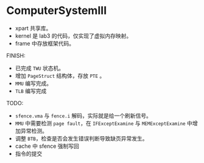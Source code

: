 # ComputerSystemIII

- xpart 共享库。
- kernel 是 lab3 的代码，仅实现了虚拟内存映射。
- frame 中存放框架代码。

FINISH:

- 已完成 `TWU` 状态机。
- 增加 `PageStruct` 结构体，存放 `PTE` 。
- `MMU` 编写完成。
- `TLB` 编写完成

TODO:

- `sfence.vma` 与 `fence.i` 解码，实际就是给一个刷新信号。
- `MMU` 中需要检测 `page fault`，在 `IFExceptExamine` 与 `MEMExceptExamine` 中增加异常检测。
- 调整 `BTB`，检查是否会发生错误判断导致缺页异常发生。
- cache 中 sfence 强制写回
- 指令的提交
